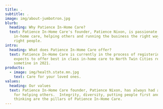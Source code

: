```yaml
---
title: .
subtitle: .
image: img/about-jumbotron.jpg
blurb:
  heading: Why Patience In-Home Care?
  text: Patience In-Home Care's founder, Patience Nixon, is passionate about
    in-home care, helping others and running the business the right way with the
    right people.
intro:
  heading: What does Patience In-Home Care offer?
  text: Patience In-Home Care is currently in the process of registering, and
    expects to offer best in class in-home care to North Twin Cities residents
    sometine in 2021.
products:
  - image: img/health.state.mn.jpg
    text: Care for your loved ones.
values:
  heading: Our values
  text: Patience In-Home Care founder, Patience Nixon, has always had a passion
    for helping others.  Integrity, diversity, putting people first and forward
    thinking are the pillars of Patience In-Home Care.
---
```

